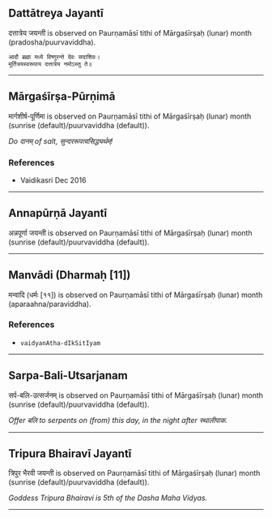 ## Dattātreya Jayantī
दत्तात्रेय जयन्ती is observed on Paurṇamāsī tithi of Mārgaśīrṣaḥ (lunar) month (pradosha/puurvaviddha).



```
आदौ ब्रह्मा मध्ये विष्णुरन्ते देवः सदाशिवः।
मूर्तित्रयस्वरूपाय दत्तात्रेय नमोऽस्तु ते॥
```

---
## Mārgaśīrṣa-Pūrṇimā
मार्गशीर्ष-पूर्णिमा is observed on Paurṇamāsī tithi of Mārgaśīrṣaḥ (lunar) month (sunrise (default)/puurvaviddha (default)).

_Do दानम् of salt, सुन्दररूपत्वसिद्ध्यर्थम्!_
### References
* Vaidikasri Dec 2016


---
## Annapūrṇā Jayantī
अन्नपूर्णा जयन्ती is observed on Paurṇamāsī tithi of Mārgaśīrṣaḥ (lunar) month (sunrise (default)/puurvaviddha (default)).



---
## Manvādi (Dharmaḥ [11])
मन्वादि (धर्मः [११]) is observed on Paurṇamāsī tithi of Mārgaśīrṣaḥ (lunar) month (aparaahna/paraviddha).


### References
* `vaidyanAtha-dIkSitIyam`


---
## Sarpa-Bali-Utsarjanam
सर्प-बलि-उत्सर्जनम् is observed on Paurṇamāsī tithi of Mārgaśīrṣaḥ (lunar) month (sunrise (default)/puurvaviddha (default)).

_Offer बलि to serpents on (from) this day, in the night after स्थालीपाक._

---
## Tripura Bhairavī Jayantī
त्रिपुर भैरवी जयन्ती is observed on Paurṇamāsī tithi of Mārgaśīrṣaḥ (lunar) month (sunrise (default)/puurvaviddha (default)).

_Goddess Tripura Bhairavi is 5th of the Dasha Maha Vidyas._

---
